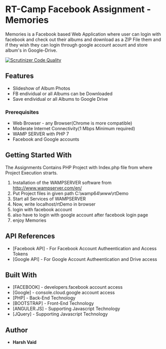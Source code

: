  


# RT-Camp Facebook Assignment - Memories

   Memories is a Facebook based Web Application where user can login with facebook and check out their albums and download as a ZIP File  them and if they wish they can login through google account acount and store album's in Google-Drive.
   
  [![Scrutinizer Code Quality](https://scrutinizer-ci.com/g/harshdvaid24/RT/badges/quality-score.png?b=master)](https://scrutinizer-ci.com/g/harshdvaid24/RT/?branch=master)
  
  
## Features

* Slideshow of Album Photos  
* FB endividual or all Albums can be Downloaded
* Save endividual or all Albums to Google Drive



### Prerequisites

- Web Browser - any Browser(Chrome  is more compatible) 
- Moderate Internet Connectivity(1 Mbps Minimum required)
- WAMP SERVER with PHP 7 
- Facebook and Google accounts 


## Getting Started With

The Assignments Contains PHP Project with Index.php file from where Project Execution strarts.

1. Installation of the WAMPSERVER software from http://www.wampserver.com/en/
2. Put Project files in given path C:\wamp64\www\rtDemo
3. Start all Services of WAMPSERVER
4. Now, write    localhost/rtDemo    in browser
5. login with facebook account
6. also have to login with google account after facebook login page
7. enjoy Memories


## API References

* [Facebook API] - For Facebook Account Autheentication and Access Tokens
* [Google API] - For Google Account Autheentication and Drive access


## Built With

* [FACEBOOK] - developers.facebook account access
* [Google] - console.cloud.google account access
* [PHP] - Back-End Technology
* [BOOTSTRAP] - Front-End Technology
* [ANGULER.JS] - Supporting Javascript Technology
* [JQuery] - Supporting Javascript Technology
 

## Author

* **Harsh Vaid**

